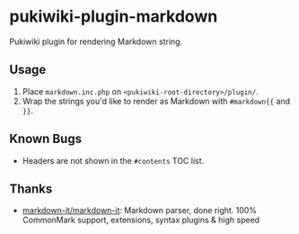# pukiwiki-plugin-markdown

Pukiwiki plugin for rendering Markdown string.

## Usage

1. Place `markdown.inc.php` on `<pukiwiki-root-directory>/plugin/`.
1. Wrap the strings you'd like to render as Markdown with `#markdown{{` and `}}`.

## Known Bugs

- Headers are not shown in the `#contents` TOC list.

## Thanks

- [markdown-it/markdown-it](https://github.com/markdown-it/markdown-it): Markdown parser, done right. 100% CommonMark support, extensions, syntax plugins & high speed
